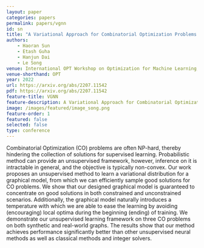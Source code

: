 ```yaml
---
layout: paper
categories: papers
permalink: papers/vgnn
id: sn
title: "A Variational Approach for Combinatorial Optimization Problems on Graphs"
authors:
    - Haoran Sun
    - Etash Guha
    - Hanjun Dai
    - Le Song
venue: International OPT Workshop on Optimization for Machine Learning,
venue-shorthand: OPT
year: 2022
url: https://arxiv.org/abs/2207.11542
pdf: https://arxiv.org/abs/2207.11542
feature-title: VGNN
feature-description: A Variational Approach for Combinatorial Optimizatio Problems on Graphs
image: /images/featured/image_song.png
feature-order: 1
featured: false
selected: false
type: conference
---
```


Combinatorial Optimization (CO) problems are often NP-hard, thereby hindering the collection of solutions for supervised learning.
Probabilistic method can provide an unsupervised framework, however, inference on it is intractable in general, and the objective is typically non-convex.
Our work proposes an unsupervised method to learn a variational distribution for a graphical model, from which we can efficiently sample good solutions for CO problems. 
We show that our designed graphical model is guaranteed to concentrate on good solutions in both constrained and unconstrained scenarios.
Additionally, the graphical model naturally introduces a temperature with which we are able to ease the learning by avoiding (encouraging) local optima during the beginning (ending) of training.
We demonstrate our unsupervised learning framework on three CO problems on both synthetic and real-world graphs. 
The results show that our method achieves performance significantly better than other unsupervised neural methods as well as classical methods and integer solvers.